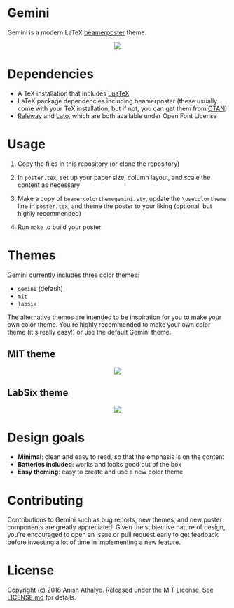 # Gemini

Gemini is a modern LaTeX [beamerposter] theme.

<p align="center">
<a href="https://raw.githubusercontent.com/anishathalye/gemini/assets/poster-gemini.pdf">
<img src="https://raw.githubusercontent.com/anishathalye/gemini/assets/poster-gemini-small.png">
</a>
</p>

# Dependencies

* A TeX installation that includes [LuaTeX]
* LaTeX package dependencies including beamerposter (these usually come with
  your TeX installation, but if not, you can get them from [CTAN])
* [Raleway] and [Lato], which are both available under Open Font License

# Usage

1. Copy the files in this repository (or clone the repository)

1. In `poster.tex`, set up your paper size, column layout, and scale the
   content as necessary

1. Make a copy of `beamercolorthemegemini.sty`, update the `\usecolortheme`
   line in `poster.tex`, and theme the poster to your liking (optional, but
   highly recommended)

1. Run `make` to build your poster

# Themes

Gemini currently includes three color themes:

* `gemini` (default)
* `mit`
* `labsix`

The alternative themes are intended to be inspiration for you to make your own
color theme. You're highly recommended to make your own color theme (it's
really easy!) or use the default Gemini theme.

## MIT theme

<p align="center">
<a href="https://raw.githubusercontent.com/anishathalye/gemini/assets/poster-mit.pdf">
<img src="https://raw.githubusercontent.com/anishathalye/gemini/assets/poster-mit-small.png">
</a>
</p>

## LabSix theme

<p align="center">
<a href="https://raw.githubusercontent.com/anishathalye/gemini/assets/poster-labsix.pdf">
<img src="https://raw.githubusercontent.com/anishathalye/gemini/assets/poster-labsix-small.png">
</a>
</p>

# Design goals

* **Minimal**: clean and easy to read, so that the emphasis is on the content
* **Batteries included**: works and looks good out of the box
* **Easy theming**: easy to create and use a new color theme

# Contributing

Contributions to Gemini such as bug reports, new themes, and new poster
components are greatly appreciated! Given the subjective nature of design,
you're encouraged to open an issue or pull request early to get feedback before
investing a lot of time in implementing a new feature.

# License

Copyright (c) 2018 Anish Athalye. Released under the MIT License. See
[LICENSE.md][license] for details.

[beamerposter]: https://github.com/deselaers/latex-beamerposter
[LuaTeX]: http://www.luatex.org/
[CTAN]: https://ctan.org/
[Raleway]: https://www.fontsquirrel.com/fonts/raleway
[Lato]: https://www.fontsquirrel.com/fonts/lato
[license]: LICENSE.md

